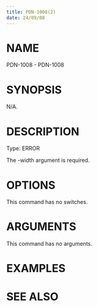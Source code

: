 ```yaml
---
title: PDN-1008(2)
date: 24/09/08
---
```


# NAME

PDN-1008 - PDN-1008

# SYNOPSIS

N/A.

# DESCRIPTION

Type: ERROR

The -width argument is required.

# OPTIONS

This command has no switches.

# ARGUMENTS

This command has no arguments.

# EXAMPLES

# SEE ALSO
